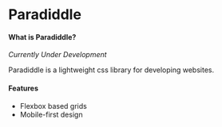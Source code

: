 # Paradiddle


#### What is Paradiddle?

*Currently Under Development*

Paradiddle is a lightweight css library for developing websites.

#### Features

- Flexbox based grids
- Mobile-first design
